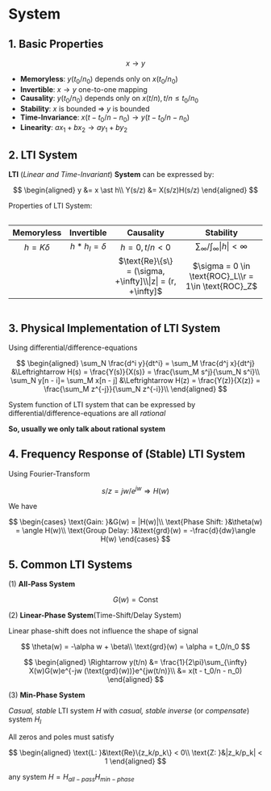 # System

## 1. Basic Properties

$$
x \rightarrow y
$$

- **Memoryless**: $y(t_0/n_0)$ depends only on  $x(t_0/n_0)$
- **Invertible**: $x \rightarrow y$ one-to-one mapping
- **Causality**: $y(t_0/n_0)$ depends only on $x(t/n), t/n \le t_0/n_0$
- **Stability**: $x$ is bounded $\Rightarrow$ $y$ is bounded
- **Time-Invariance**: $x(t-t_0/n-n_0) \rightarrow y(t-t_0/n-n_0)$
- **Linearity**: $ax_1 + bx_2 \rightarrow ay_1 + by_2$

## 2. LTI System

**LTI** (*Linear and Time-Invariant*) **System** can be expressed by:

$$
\begin{aligned}
y &= x \ast h\\
Y(s/z) &= X(s/z)H(s/z)
\end{aligned}
$$

Properties of LTI System:

<style>
.center 
{
  width: auto;
  display: table;
  margin-left: auto;
  margin-right: auto;
}
</style>
<div class="center">

Memoryless|Invertible|Causality|Stability
:---:|:---:|:---:|:---:
$h = K\delta$|$h \ast h_I = \delta$|$h = 0, t/n < 0$|$\sum_{\infty}/\int_{\infty} \|h\| < \infty$
$\quad$|$\quad$|$\text{Re}\{s\} = (\sigma, +\infty]\\\|z\| = (r, +\infty]$|$\sigma = 0 \in \text{ROC}_L\\r = 1\in \text{ROC}_Z$

</div>

## 3. Physical Implementation of LTI System

Using differential/difference-equations

$$
\begin{aligned}
\sum_N \frac{d^i y}{dt^i} = \sum_M \frac{d^j x}{dt^j} &\Leftrightarrow H(s) = \frac{Y(s)}{X(s)} = \frac{\sum_M s^j}{\sum_N s^i}\\
\sum_N y[n - i]= \sum_M x[n - j] &\Leftrightarrow H(z) = \frac{Y(z)}{X(z)} = \frac{\sum_M z^{-j}}{\sum_N z^{-i}}\\
\end{aligned}
$$

System function of LTI system that can be expressed by differential/difference-equations are all *rational*

**So, usually we only talk about rational system** 

## 4. Frequency Response of (Stable) LTI System

Using Fourier-Transform

$$
s/z = jw/e^{jw} \Rightarrow H(w)
$$

We have

$$
\begin{cases}
\text{Gain: }&G(w) = |H(w)|\\
\text{Phase Shift: }&\theta(w) = \angle H(w)\\
\text{Group Delay: }&\text{grd}(w) = -\frac{d}{dw}\angle H(w)
\end{cases}
$$

## 5. Common LTI Systems

(1) **All-Pass System**
  
$$
G(w) = \text{Const}
$$

(2) **Linear-Phase System**(Time-Shift/Delay System)

Linear phase-shift does not influence the shape of signal

$$
\theta(w) = -\alpha w + \beta\\
\text{grd}(w) = \alpha = t_0/n_0
$$

$$
\begin{aligned}
\Rightarrow y(t/n) &= \frac{1}{2\pi}\sum_{\infty} X(w)G(w)e^{-jw (\text{grd}(w))}e^{jw(t/n)}\\
&= x(t - t_0/n - n_0)
\end{aligned}
$$

(3) **Min-Phase System**

*Casual, stable* LTI system $H$ with *casual, stable* *inverse* (or *compensate*) system $H_I$

All zeros and poles must satisfy

$$
\begin{aligned}
\text{L: }&\text{Re}\{z_k/p_k\} < 0\\
\text{Z: }&|z_k/p_k| < 1
\end{aligned}
$$

any system $H = H_{all-pass}H_{min-phase}$
